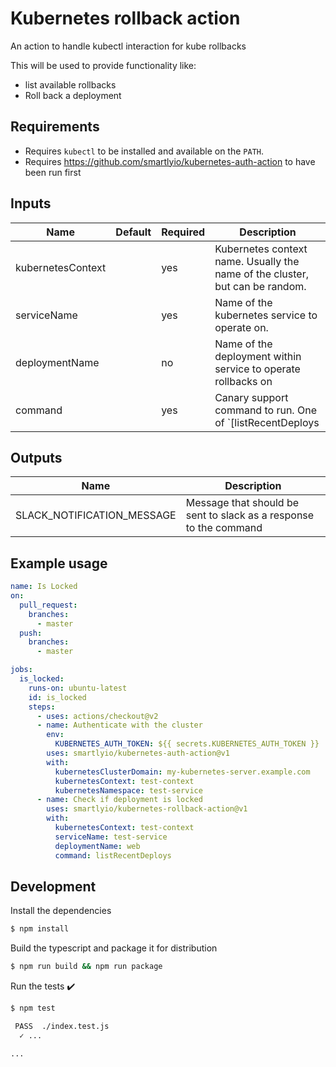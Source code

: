 # Kubernetes rollback action

An action to handle kubectl interaction for kube rollbacks

This will be used to provide functionality like:
- list available rollbacks
- Roll back a deployment

## Requirements

- Requires `kubectl` to be installed and available on the `PATH`.
- Requires https://github.com/smartlyio/kubernetes-auth-action to have been run first

## Inputs

| Name | Default | Required | Description |
|------|---------|----------|-------------|
| kubernetesContext | | yes | Kubernetes context name. Usually the name of the cluster, but can be random. |
| serviceName | | yes | Name of the kubernetes service to operate on. |
| deploymentName | | no | Name of the deployment within service to operate rollbacks on |
| command | | yes | Canary support command to run. One of `[listRecentDeploys|rollback]`. |

## Outputs

| Name | Description |
|------|-------------|
| SLACK_NOTIFICATION_MESSAGE | Message that should be sent to slack as a response to the command |

## Example usage

```yaml
name: Is Locked
on:
  pull_request:
    branches:
      - master
  push:
    branches:
      - master

jobs:
  is_locked:
    runs-on: ubuntu-latest
    id: is_locked
    steps:
      - uses: actions/checkout@v2
      - name: Authenticate with the cluster
        env:
          KUBERNETES_AUTH_TOKEN: ${{ secrets.KUBERNETES_AUTH_TOKEN }}
        uses: smartlyio/kubernetes-auth-action@v1
        with:
          kubernetesClusterDomain: my-kubernetes-server.example.com
          kubernetesContext: test-context
          kubernetesNamespace: test-service
      - name: Check if deployment is locked
        uses: smartlyio/kubernetes-rollback-action@v1
        with: 
          kubernetesContext: test-context
          serviceName: test-service
          deploymentName: web
          command: listRecentDeploys
```

## Development

Install the dependencies  
```bash
$ npm install
```

Build the typescript and package it for distribution
```bash
$ npm run build && npm run package
```

Run the tests :heavy_check_mark:  
```bash
$ npm test

 PASS  ./index.test.js
  ✓ ...

...
```
